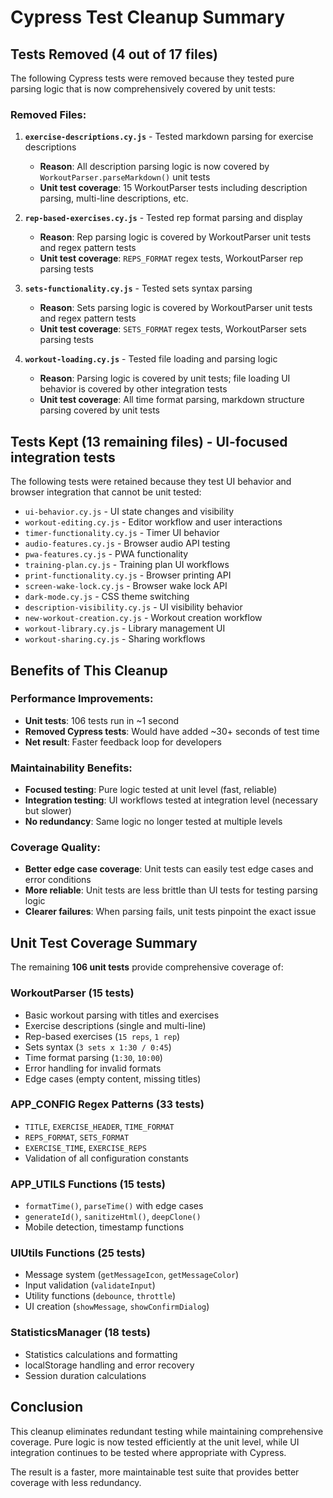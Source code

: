 # Cypress Test Cleanup Summary

## Tests Removed (4 out of 17 files)

The following Cypress tests were removed because they tested pure parsing logic that is now comprehensively covered by unit tests:

### Removed Files:
1. **`exercise-descriptions.cy.js`** - Tested markdown parsing for exercise descriptions
   - **Reason**: All description parsing logic is now covered by `WorkoutParser.parseMarkdown()` unit tests
   - **Unit test coverage**: 15 WorkoutParser tests including description parsing, multi-line descriptions, etc.

2. **`rep-based-exercises.cy.js`** - Tested rep format parsing and display
   - **Reason**: Rep parsing logic is covered by WorkoutParser unit tests and regex pattern tests
   - **Unit test coverage**: `REPS_FORMAT` regex tests, WorkoutParser rep parsing tests

3. **`sets-functionality.cy.js`** - Tested sets syntax parsing
   - **Reason**: Sets parsing logic is covered by WorkoutParser unit tests and regex pattern tests  
   - **Unit test coverage**: `SETS_FORMAT` regex tests, WorkoutParser sets parsing tests

4. **`workout-loading.cy.js`** - Tested file loading and parsing logic
   - **Reason**: Parsing logic is covered by unit tests; file loading UI behavior is covered by other integration tests
   - **Unit test coverage**: All time format parsing, markdown structure parsing covered by unit tests

## Tests Kept (13 remaining files) - UI-focused integration tests

The following tests were retained because they test UI behavior and browser integration that cannot be unit tested:

- `ui-behavior.cy.js` - UI state changes and visibility
- `workout-editing.cy.js` - Editor workflow and user interactions  
- `timer-functionality.cy.js` - Timer UI behavior
- `audio-features.cy.js` - Browser audio API testing
- `pwa-features.cy.js` - PWA functionality
- `training-plan.cy.js` - Training plan UI workflows
- `print-functionality.cy.js` - Browser printing API
- `screen-wake-lock.cy.js` - Browser wake lock API
- `dark-mode.cy.js` - CSS theme switching
- `description-visibility.cy.js` - UI visibility behavior
- `new-workout-creation.cy.js` - Workout creation workflow
- `workout-library.cy.js` - Library management UI
- `workout-sharing.cy.js` - Sharing workflows

## Benefits of This Cleanup

### Performance Improvements:
- **Unit tests**: 106 tests run in ~1 second
- **Removed Cypress tests**: Would have added ~30+ seconds of test time
- **Net result**: Faster feedback loop for developers

### Maintainability Benefits:
- **Focused testing**: Pure logic tested at unit level (fast, reliable)
- **Integration testing**: UI workflows tested at integration level (necessary but slower)
- **No redundancy**: Same logic no longer tested at multiple levels

### Coverage Quality:
- **Better edge case coverage**: Unit tests can easily test edge cases and error conditions
- **More reliable**: Unit tests are less brittle than UI tests for testing parsing logic
- **Clearer failures**: When parsing fails, unit tests pinpoint the exact issue

## Unit Test Coverage Summary

The remaining **106 unit tests** provide comprehensive coverage of:

### WorkoutParser (15 tests)
- Basic workout parsing with titles and exercises
- Exercise descriptions (single and multi-line)
- Rep-based exercises (`15 reps`, `1 rep`)
- Sets syntax (`3 sets x 1:30 / 0:45`)
- Time format parsing (`1:30`, `10:00`)
- Error handling for invalid formats
- Edge cases (empty content, missing titles)

### APP_CONFIG Regex Patterns (33 tests)  
- `TITLE`, `EXERCISE_HEADER`, `TIME_FORMAT`
- `REPS_FORMAT`, `SETS_FORMAT`
- `EXERCISE_TIME`, `EXERCISE_REPS`
- Validation of all configuration constants

### APP_UTILS Functions (15 tests)
- `formatTime()`, `parseTime()` with edge cases
- `generateId()`, `sanitizeHtml()`, `deepClone()`
- Mobile detection, timestamp functions

### UIUtils Functions (25 tests)
- Message system (`getMessageIcon`, `getMessageColor`)
- Input validation (`validateInput`)
- Utility functions (`debounce`, `throttle`)
- UI creation (`showMessage`, `showConfirmDialog`)

### StatisticsManager (18 tests)
- Statistics calculations and formatting
- localStorage handling and error recovery
- Session duration calculations

## Conclusion

This cleanup eliminates redundant testing while maintaining comprehensive coverage. Pure logic is now tested efficiently at the unit level, while UI integration continues to be tested where appropriate with Cypress.

The result is a faster, more maintainable test suite that provides better coverage with less redundancy.